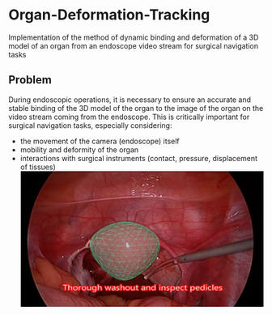 # Organ-Deformation-Tracking
Implementation of the method of dynamic binding and deformation of a 3D model of an organ from an endoscope video stream for surgical navigation tasks
## Problem
During endoscopic operations, it is necessary to ensure an accurate and
stable binding of the 3D model of the organ to the image of the organ on the video stream
coming from the endoscope. This is critically important for surgical navigation tasks,
especially considering:
- the movement of the camera (endoscope) itself
- mobility and deformity of the organ
- interactions with surgical instruments (contact, pressure, displacement
of tissues)
![frame.png](https://github.com/Shkraboom/Organ-Deformation-Tracking/blob/main/data/frame.png)